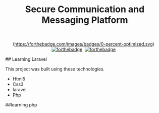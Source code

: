 <h1 align="center">
 Secure Communication and Messaging Platform
</h1>
<div align="center">
 
</div>

<br/>

<center>

(https://forthebadge.com/images/badges/0-percent-optimized.svg) &nbsp;
[![forthebadge](https://forthebadge.com/images/badges/built-by-developers.svg)](https://forthebadge.com)&nbsp;
[![forthebadge](https://forthebadge.com/images/badges/ctrl-c-ctrl-v.svg)](https://forthebadge.com) &nbsp;
</center>
## Learning Laravel

This project was built using these technologies.

- Html5
- Css3
- laravel
- Php

##learning php


